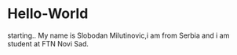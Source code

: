 # Hello-World
starting..
My name is Slobodan Milutinovic,i am from Serbia and i am student at FTN Novi Sad.
